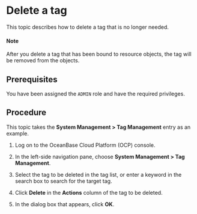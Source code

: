 # Delete a tag

This topic describes how to delete a tag that is no longer needed.

<main id="notice" type='explain'>
<h4>Note</h4>
<p>After you delete a tag that has been bound to resource objects, the tag will be removed from the objects. </p>
</main>

## Prerequisites

You have been assigned the `ADMIN` role and have the required privileges.

## Procedure

This topic takes the **System Management > Tag Management** entry as an example.

1. Log on to the OceanBase Cloud Platform (OCP) console.

2. In the left-side navigation pane, choose **System Management > Tag Management**.

3. Select the tag to be deleted in the tag list, or enter a keyword in the search box to search for the target tag.

4. Click **Delete** in the **Actions** column of the tag to be deleted.

5. In the dialog box that appears, click **OK**.
